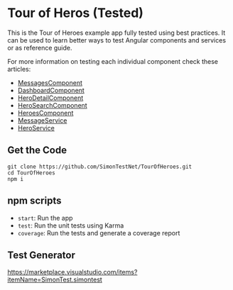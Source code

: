 # Tour of Heros (Tested)

This is the Tour of Heroes example app fully tested using best practices. It can be used to learn better ways to test Angular components and services or as reference guide.

For more information on testing each individual component check these articles:

- [MessagesComponent](https://medium.com/@SimonTestNet/testing-the-tour-of-heroes-messages-component-bf9d000a1205?source=your_stories_page---------------------------)
- [DashboardComponent](https://blog.simontest.net/testing-the-tour-of-heroes-03-dashboardcomponent-6c996faa5476?source=your_stories_page---------------------------)
- [HeroDetailComponent](https://itnext.io/testing-the-tour-of-heros-herodetailcomponent-447d49494411?source=your_stories_page---------------------------)
- [HeroSearchComponent](https://itnext.io/testing-the-tour-of-heroes-hero-search-component-c5b379e93fd3?source=your_stories_page---------------------------)
- [HeroesComponent](https://medium.com/@SimonTestNet/testing-the-tour-of-heroes-heroes-component-b6c4bdbffa99?source=your_stories_page---------------------------)
- [MessageService](https://blog.simontest.net/testing-the-tour-of-heroes-01-messageservice-f1d735a18692?source=your_stories_page---------------------------)
- [HeroService](https://blog.simontest.net/testing-the-tour-of-heroes-02-heroservice-ead77adeb894?source=your_stories_page---------------------------)

## Get the Code

```
git clone https://github.com/SimonTestNet/TourOfHeroes.git
cd TourOfHeroes
npm i
```

## npm scripts

- `start`: Run the app
- `test`: Run the unit tests using Karma
- `coverage`: Run the tests and generate a coverage report

## Test Generator

https://marketplace.visualstudio.com/items?itemName=SimonTest.simontest

